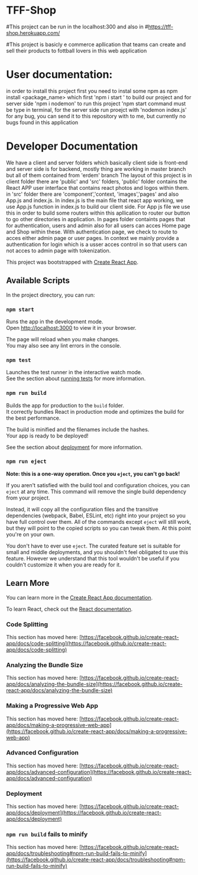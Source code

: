 # TFF-Shop
#This project can be run in the localhost:300 and also in 
#https://tff-shop.herokuapp.com/

#This project is basicly e commerce apllication that teams can create and sell their products to fottball lovers in this web application

# User documentation:
in order to install this project first you need to instal some npm as npm install <package_name>
 which first 'npm i start ' to build our project and for server side 'npm i nodemon'
 to run this project 'npm start command must be type in terminal, for the server side run proejct with 'nodemon index.js'
 for any bug, you can send it to this repository with to me, but currently no bugs found in this application
 
 
 # Developer Documentation
 We have a client and server folders which basically client side is front-end and server side is for backend,
 mostly thing are working in master branch but all of them contained from 'erdem' branch 
 The layout of this project is in client folder there are 'public' and 'src' folders, 'public' folder contains the React APP user interface that contains react photos and logos within them.
 in 'src' folder there are 'component','context, 'images','pages' and also App.js and index.js.
 In index.js is the main file that react app working, we use App.js function in index.js to build our client side. For App js file we use this in order to build some routers within this apllication to router our button to go other directories in application.
 In pages folder containts pages that for authentication, users and admin also for all users can acces Home page and Shop within these. With authentication page, we check to route to acces either  admin page or user pages.
 In context we mainly provide a authentication for login which is a usser acces control in so that users can not acces to admin page with tokenization.



This project was bootstrapped with [Create React App](https://github.com/facebook/create-react-app).

## Available Scripts

In the project directory, you can run:

### `npm start`

Runs the app in the development mode.\
Open [http://localhost:3000](http://localhost:3000) to view it in your browser.

The page will reload when you make changes.\
You may also see any lint errors in the console.

### `npm test`

Launches the test runner in the interactive watch mode.\
See the section about [running tests](https://facebook.github.io/create-react-app/docs/running-tests) for more information.

### `npm run build`

Builds the app for production to the `build` folder.\
It correctly bundles React in production mode and optimizes the build for the best performance.

The build is minified and the filenames include the hashes.\
Your app is ready to be deployed!

See the section about [deployment](https://facebook.github.io/create-react-app/docs/deployment) for more information.

### `npm run eject`

**Note: this is a one-way operation. Once you `eject`, you can't go back!**

If you aren't satisfied with the build tool and configuration choices, you can `eject` at any time. This command will remove the single build dependency from your project.

Instead, it will copy all the configuration files and the transitive dependencies (webpack, Babel, ESLint, etc) right into your project so you have full control over them. All of the commands except `eject` will still work, but they will point to the copied scripts so you can tweak them. At this point you're on your own.

You don't have to ever use `eject`. The curated feature set is suitable for small and middle deployments, and you shouldn't feel obligated to use this feature. However we understand that this tool wouldn't be useful if you couldn't customize it when you are ready for it.

## Learn More

You can learn more in the [Create React App documentation](https://facebook.github.io/create-react-app/docs/getting-started).

To learn React, check out the [React documentation](https://reactjs.org/).

### Code Splitting

This section has moved here: [https://facebook.github.io/create-react-app/docs/code-splitting](https://facebook.github.io/create-react-app/docs/code-splitting)

### Analyzing the Bundle Size

This section has moved here: [https://facebook.github.io/create-react-app/docs/analyzing-the-bundle-size](https://facebook.github.io/create-react-app/docs/analyzing-the-bundle-size)

### Making a Progressive Web App

This section has moved here: [https://facebook.github.io/create-react-app/docs/making-a-progressive-web-app](https://facebook.github.io/create-react-app/docs/making-a-progressive-web-app)

### Advanced Configuration

This section has moved here: [https://facebook.github.io/create-react-app/docs/advanced-configuration](https://facebook.github.io/create-react-app/docs/advanced-configuration)

### Deployment

This section has moved here: [https://facebook.github.io/create-react-app/docs/deployment](https://facebook.github.io/create-react-app/docs/deployment)

### `npm run build` fails to minify

This section has moved here: [https://facebook.github.io/create-react-app/docs/troubleshooting#npm-run-build-fails-to-minify](https://facebook.github.io/create-react-app/docs/troubleshooting#npm-run-build-fails-to-minify)
